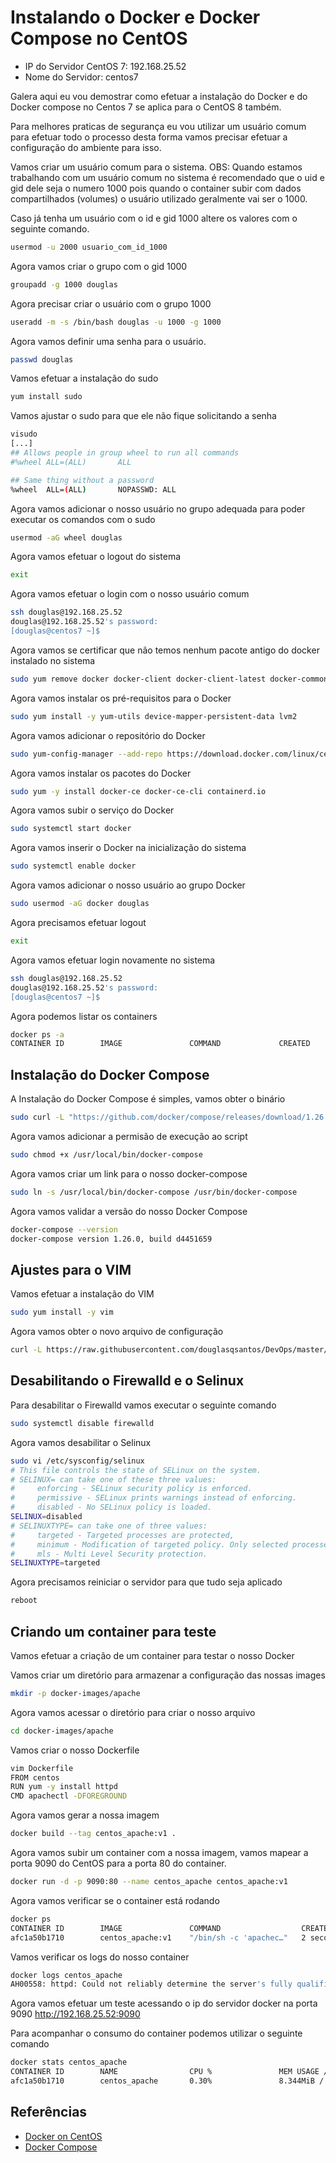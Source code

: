 # Instalando o Docker e Docker Compose no CentOS

* IP do Servidor CentOS 7: 192.168.25.52
* Nome do Servidor: centos7

Galera aqui eu vou demostrar como efetuar a instalação do Docker e do Docker compose no Centos 7 se aplica para o CentOS 8 também.

Para melhores praticas de segurança eu vou utilizar um usuário comum para efetuar todo o processo desta forma vamos precisar efetuar a configuração do ambiente para isso.

Vamos criar um usuário comum para o sistema.
OBS: Quando estamos trabalhando com um usuário comum no sistema é recomendado que o uid e gid dele seja o numero 1000 pois quando o container subir com dados compartilhados (volumes) o usuário utilizado geralmente vai ser o 1000.

Caso já tenha um usuário com o id e gid 1000 altere os valores com o seguinte comando.

```bash
usermod -u 2000 usuario_com_id_1000
```

Agora vamos criar o grupo com o gid 1000

```bash
groupadd -g 1000 douglas
```

Agora precisar criar o usuário com o grupo 1000

```bash
useradd -m -s /bin/bash douglas -u 1000 -g 1000
```

Agora vamos definir uma senha para o usuário.

```bash
passwd douglas
```

Vamos efetuar a instalação do sudo

```bash
yum install sudo
```

Vamos ajustar o sudo para que ele não fique solicitando a senha

```bash
visudo
[...]
## Allows people in group wheel to run all commands
#%wheel ALL=(ALL)       ALL

## Same thing without a password
%wheel  ALL=(ALL)       NOPASSWD: ALL
```

Agora vamos adicionar o nosso usuário no grupo adequada para poder executar os comandos com o sudo

```bash
usermod -aG wheel douglas
```

Agora vamos efetuar o logout do sistema

```bash
exit
```

Agora vamos efetuar o login com o nosso usuário comum

```bash
ssh douglas@192.168.25.52
douglas@192.168.25.52's password:
[douglas@centos7 ~]$
```

Agora vamos se certificar que não temos nenhum pacote antigo do docker instalado no sistema

```bash
sudo yum remove docker docker-client docker-client-latest docker-common docker-latest docker-latest-logrotate docker-logrotate docker-engine
```

Agora vamos instalar os pré-requisitos para o Docker

```bash
sudo yum install -y yum-utils device-mapper-persistent-data lvm2
```

Agora vamos adicionar o repositório do Docker

```bash
sudo yum-config-manager --add-repo https://download.docker.com/linux/centos/docker-ce.repo
```

Agora vamos instalar os pacotes do Docker

```bash
sudo yum -y install docker-ce docker-ce-cli containerd.io
```

Agora vamos subir o serviço do Docker

```bash
sudo systemctl start docker
```

Agora vamos inserir o Docker na inicialização do sistema

```bash
sudo systemctl enable docker
```

Agora vamos adicionar o nosso usuário ao grupo Docker

```bash
sudo usermod -aG docker douglas
```

Agora precisamos efetuar logout

```bash
exit
```

Agora vamos efetuar login novamente no sistema

```bash
ssh douglas@192.168.25.52
douglas@192.168.25.52's password:
[douglas@centos7 ~]$
```

Agora podemos listar os containers

```bash
docker ps -a
CONTAINER ID        IMAGE               COMMAND             CREATED             STATUS              PORTS               NAMES
```

## Instalação do Docker Compose

A Instalação do Docker Compose é simples, vamos obter o binário

```bash
sudo curl -L "https://github.com/docker/compose/releases/download/1.26.0/docker-compose-$(uname -s)-$(uname -m)" -o /usr/local/bin/docker-compose
```

Agora vamos adicionar a permisão de execução ao script

```bash
sudo chmod +x /usr/local/bin/docker-compose
```

Agora vamos criar um link para o nosso docker-compose

```bash
sudo ln -s /usr/local/bin/docker-compose /usr/bin/docker-compose
```

Agora vamos validar a versão do nosso Docker Compose

```bash
docker-compose --version
docker-compose version 1.26.0, build d4451659
```

## Ajustes para o VIM

Vamos efetuar a instalação do VIM

```bash
sudo yum install -y vim 
```

Agora vamos obter o novo arquivo de configuração

```bash
curl -L https://raw.githubusercontent.com/douglasqsantos/DevOps/master/Misc/prep-vim.sh | bash
```

## Desabilitando o Firewalld e o Selinux

Para desabilitar o Firewalld vamos executar o seguinte comando

```bash
sudo systemctl disable firewalld
```

Agora vamos desabilitar o Selinux

```bash
sudo vi /etc/sysconfig/selinux
# This file controls the state of SELinux on the system.
# SELINUX= can take one of these three values:
#     enforcing - SELinux security policy is enforced.
#     permissive - SELinux prints warnings instead of enforcing.
#     disabled - No SELinux policy is loaded.
SELINUX=disabled
# SELINUXTYPE= can take one of three values:
#     targeted - Targeted processes are protected,
#     minimum - Modification of targeted policy. Only selected processes are protected.
#     mls - Multi Level Security protection.
SELINUXTYPE=targeted
```

Agora precisamos reiniciar o servidor para que tudo seja aplicado

```bash
reboot
```

## Criando um container para teste

Vamos efetuar a criação de um container para testar o nosso Docker

Vamos criar um diretório para armazenar a configuração das nossas images

```bash
mkdir -p docker-images/apache
```

Agora vamos acessar o diretório para criar o nosso arquivo

```bash
cd docker-images/apache
```

Vamos criar o nosso Dockerfile

```bash
vim Dockerfile
FROM centos
RUN yum -y install httpd 
CMD apachectl -DFOREGROUND
```

Agora vamos gerar a nossa imagem

```bash
docker build --tag centos_apache:v1 .
```

Agora vamos subir um container com a nossa imagem, vamos mapear a porta 9090 do CentOS para a porta 80 do container.

```bash
docker run -d -p 9090:80 --name centos_apache centos_apache:v1
```

Agora vamos verificar se o container está rodando

```bash
docker ps
CONTAINER ID        IMAGE               COMMAND                  CREATED             STATUS              PORTS                  NAMES
afc1a50b1710        centos_apache:v1    "/bin/sh -c 'apachec…"   2 seconds ago       Up 1 second         0.0.0.0:9090->80/tcp   centos_apache
```

Vamos verificar os logs do nosso container

```bash
docker logs centos_apache
AH00558: httpd: Could not reliably determine the server's fully qualified domain name, using 172.17.0.2. Set the 'ServerName' directive globally to suppress this message
```

Agora vamos efetuar um teste acessando o ip do servidor docker na porta 9090 http://192.168.25.52:9090

Para acompanhar o consumo do container podemos utilizar o seguinte comando

```bash
docker stats centos_apache
CONTAINER ID        NAME                CPU %               MEM USAGE / LIMIT     MEM %               NET I/O             BLOCK I/O           PIDS
afc1a50b1710        centos_apache       0.30%               8.344MiB / 487.2MiB   1.71%               16.1kB / 334kB      32.4MB / 303kB      279
```

## Referências

* [Docker on CentOS](https://docs.docker.com/engine/install/centos/)
* [Docker Compose](https://docs.docker.com/compose/install/)

